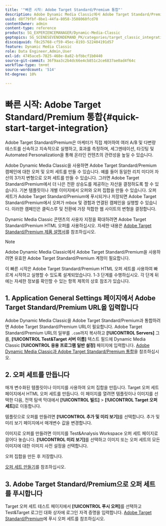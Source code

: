 ```yaml
---
title: '"빠른 시작: Adobe Target Standard/Premium 통합"'
description: Adobe Dynamic Media Classic에서 Adobe Target Standard/Premium 통합 기술을 빠르게 시작하고 실행할 수 있도록 지원하기 위한 Adobe Target Standard/Premium 소개 및 빠른 시작.
uuid: d8f79fbf-8be1-44fa-8058-3508060fcd70
contentOwner: admin
content-type: reference
products: SG_EXPERIENCEMANAGER/Dynamic-Media-Classic
geptopics: SG_SCENESEVENONDEMAND_PK/categories/target_classic_integration
discoiquuid: f8c25768-cf59-45ec-8193-522404191d57
feature: Dynamic Media Classic
role: Data Engineer,Admin,User
exl-id: 4745ace5-7825-468e-8a82-bfbbcf1b0440
source-git-commit: 36f9aa3c2b4dc66e4cb851c2ce6837ae0ad4f64c
workflow-type: tm+mt
source-wordcount: '514'
ht-degree: 10%

---
```


# 빠른 시작: Adobe Target Standard/Premium 통합{#quick-start-target-integration}

Adobe Target Standard/Premium은 마케터가 직접 제어하여 여러 A/B 및 다변량 테스트를 신속하고 지속적으로 실행하고, 효과를 측정하며, 세그멘테이션, 타깃팅 및 Automated Personalization을 통해 온라인 컨텐츠의 관련성을 높일 수 있습니다.

Adobe Dynamic Media Classic을 사용하면 Adobe Target Standard/Premium 캠페인에 대한 오퍼 및 오퍼 세트를 만들 수 있습니다. 예를 들어 동일한 리치 미디어 자산의 3가지 변형으로 오퍼 세트를 만들 수 있습니다. 그러면 Adobe Target Standard/Premium에서 더 나은 전환 상승도를 제공하는 자산을 결정하도록 할 수 있습니다. 기본 템플릿이나 개별 이미지에서 오퍼와 오퍼 집합을 만들 수 있습니다. 오퍼 세트가 Adobe Target Standard/Premium에 푸시되거나 저장되면 Adobe Target Standard/Premium에서 오퍼가 mbox 및 경험과 연결된 캠페인을 실행할 수 있습니다. 이러한 캠페인은 클릭스루 및 전환에 가장 적합한 웹 사이트의 변형을 결정합니다.

Dynamic Media Classic 콘텐츠의 사용자 지정을 확대하려면 Adobe Target Standard/Premium HTML 오퍼를 사용하십시오. 자세한 내용은 [Adobe Target Standard/Premium 제품 설명서](https://experienceleague.adobe.com/docs/target.html)를 참조하십시오.

>[!NOTE]
>
>Adobe Dynamic Media Classic에서 Adobe Target Standard/Premium을 사용하려면 유효한 Adobe Target Standard/Premium 계정이 필요합니다.

이 빠른 시작은 Adobe Target Standard/Premium HTML 오퍼 세트를 사용하여 빠르게 시작하고 실행할 수 있도록 설계되었습니다. 1-3 단계를 수행하십시오. 각 단계 뒤에는 자세한 정보를 확인할 수 있는 항목 제목의 상호 참조가 있습니다.

## 1. Application General Settings 페이지에서 Adobe Target Standard/Premium URL을 입력합니다

Adobe Dynamic Media Classic을 Adobe Target Standard/Premium과 통합하려면 Adobe Target Standard/Premium URL이 필요합니다. Adobe Target Standard/Premium URL의 일부를 `.com`까지 복사하고 **[!UICONTROL Servers]** 그룹, **[!UICONTROL Test&amp;Target 서버 이름]** 텍스트 필드에 Dynamic Media Classic **[!UICONTROL 응용 프로그램 일반 설정]** 페이지에 입력합니다. [Adobe Dynamic Media Classic과 Adobe Target Standard/Premium 통합](integrating-dmc-with-target.md#integrating-dmc-with-target)을 참조하십시오.

## 2. 오퍼 세트를 만듭니다

매개 변수화된 템플릿이나 이미지를 사용하여 오퍼 집합을 만듭니다. Target 오퍼 세트 페이지에서 HTML 오퍼 세트를 만듭니다. 이 페이지를 열려면 템플릿이나 이미지를 선택한 다음, 전역 탐색 막대에서 **[!UICONTROL 빌드]** > **[!UICONTROL Target 오퍼 세트]**&#x200B;로 이동합니다.

템플릿으로 오퍼를 만들려면 **[!UICONTROL 추가 및 미리 보기]**&#x200B;를 선택합니다. 추가 및 미리 보기 페이지에서 매개변수 값을 변경합니다.

이미지로 오퍼를 만들려면 이미지를 Test&amp;Analysis Workspace 오퍼 세트 페이지로 끌어다 놓습니다. **[!UICONTROL 미리 보기]**&#x200B;를 선택하고 이미지 또는 오퍼 세트의 모든 이미지에 대한 이미지 사전 설정을 선택합니다.

오퍼 집합을 만든 후 저장합니다.

[오퍼 세트 만들기](creating-offer-set.md#creating_an_offer_set)를 참조하십시오.

## 3. Adobe Target Standard/Premium으로 오퍼 세트를 푸시합니다

Target 오퍼 세트 테스트 페이지에서 **[!UICONTROL 푸시 오퍼]**&#x200B;를 선택하고 Test&amp;Target 로그인 대화 상자에 로그인 자격 증명을 입력합니다. [Adobe Target Standard/Premium](pushing-offer-sets-target.md#pushing_offer_sets_to_target)에 푸시 오퍼 세트를 참조하십시오.
